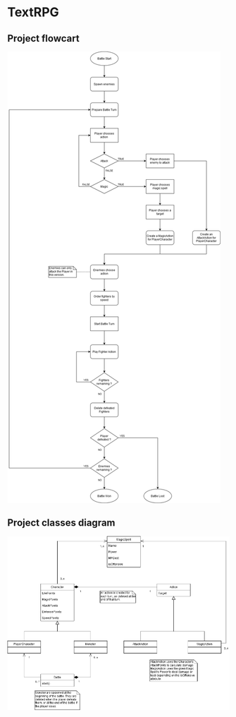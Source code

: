 # TextRPG
 
## Project flowcart
![Project flowchart](/project_files/TextRPG_flowchart.png)
## Project classes diagram
![Project classes diagram](/project_files/TextRPG_classes.png)
